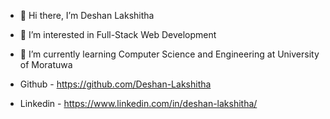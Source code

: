 - 👋 Hi there, I’m Deshan Lakshitha
- 👀 I’m interested in Full-Stack Web Development
- 🌱 I’m currently learning Computer Science and Engineering at University of Moratuwa

- Github - https://github.com/Deshan-Lakshitha
- Linkedin - https://www.linkedin.com/in/deshan-lakshitha/

<!---
Deshan-Lakshitha/Deshan-Lakshitha is a ✨ special ✨ repository because its `README.md` (this file) appears on your GitHub profile.
You can click the Preview link to take a look at your changes.
--->
